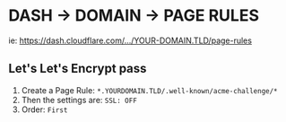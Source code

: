# DASH -> DOMAIN -> PAGE RULES

ie: https://dash.cloudflare.com/.../YOUR-DOMAIN.TLD/page-rules

## Let's Let's Encrypt pass

1. Create a Page Rule: `*.YOURDOMAIN.TLD/.well-known/acme-challenge/*`
2. Then the settings are: `SSL: OFF`
3. Order: `First`
